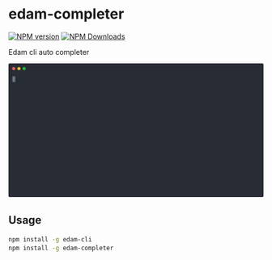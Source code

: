 # edam-completer
[![NPM version](https://img.shields.io/npm/v/edam-completer.svg?style=flat-square)](https://www.npmjs.com/package/edam-completer)
[![NPM Downloads](https://img.shields.io/npm/dm/edam-completer.svg?style=flat-square&maxAge=43200)](https://www.npmjs.com/package/edam-completer)

Edam cli auto completer

![](./demo.svg)

## Usage

```bash
npm install -g edam-cli
npm install -g edam-completer
```
